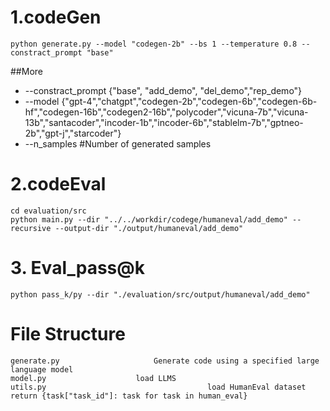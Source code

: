 # 1.codeGen

    python generate.py --model "codegen-2b" --bs 1 --temperature 0.8 --constract_prompt "base"
##More
+ --constract_prompt {"base", "add_demo", "del_demo","rep_demo"}
+ --model {"gpt-4","chatgpt","codegen-2b","codegen-6b","codegen-6b-hf","codegen-16b","codegen2-16b","polycoder","vicuna-7b","vicuna-13b","santacoder","incoder-1b","incoder-6b","stablelm-7b","gptneo-2b","gpt-j","starcoder"}
+ --n_samples  #Number of generated samples
# 2.codeEval

    cd evaluation/src
    python main.py --dir "../../workdir/codege/humaneval/add_demo" --recursive --output-dir "./output/humaneval/add_demo"
# 3. Eval_pass@k
    python pass_k/py --dir "./evaluation/src/output/humaneval/add_demo"


# File Structure

    generate.py			            Generate code using a specified large language model
    model.py				    load LLMS
    utils.py                                    load HumanEval dataset   return {task["task_id"]: task for task in human_eval}
  
